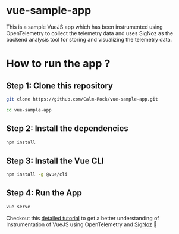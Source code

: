 # vue-sample-app
This is a sample VueJS app which has been instrumented using OpenTelemetry to collect the telemetry data and uses SigNoz as the backend analysis tool for storing and visualizing the telemetry data.

# How to run the app ?

## Step 1: Clone this repository
```bash
git clone https://github.com/Calm-Rock/vue-sample-app.git
```

```bash
cd vue-sample-app
```

## Step 2: Install the dependencies
```bash
npm install
```

## Step 3: Install the Vue CLI
```bash
npm install -g @vue/cli
```

## Step 4: Run the App
```bash
vue serve
```

Checkout this [detailed tutorial](https://cheeto.hashnode.dev/implementing-opentelemetry-in-a-vuejs-application-with-signoz) to get a better understanding of Instrumentation of VueJS using OpenTelemetry and [SigNoz](https://signoz.io/) 🙌
